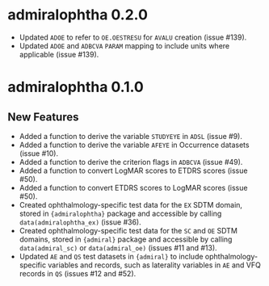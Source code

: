 # admiralophtha 0.2.0

- Updated `ADOE` to refer to `OE.OESTRESU` for `AVALU` creation (issue #139).
- Updated `ADOE` and `ADBCVA` `PARAM` mapping to include units where applicable (issue #139).

# admiralophtha 0.1.0

## New Features

- Added a function to derive the variable `STUDYEYE` in `ADSL` (issue #9).
- Added a function to derive the variable `AFEYE` in Occurrence datasets (issue #10).
- Added a function to derive the criterion flags in `ADBCVA` (issue #49).
- Added a function to convert LogMAR scores to ETDRS scores (issue #50).
- Added a function to convert ETDRS scores to LogMAR scores (issue #50).
- Created ophthalmology-specific test data for the `EX` SDTM domain, stored in `{admiralophtha}` package and accessible by calling `data(admiralophtha_ex)` (issue #36).
- Created ophthalmology-specific test data for the `SC` and `OE` SDTM domains, stored in `{admiral}` package and accessible by calling `data(admiral_sc)` or `data(admiral_oe)` (issues #11 and #13).
- Updated `AE` and `QS` test datasets in `{admiral}` to include ophthalmology-specific variables and records, such as laterality variables in `AE` and VFQ records in `QS` (issues #12 and #52).

